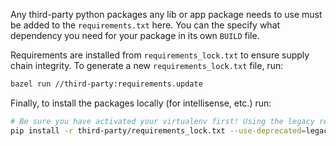 Any third-party python packages any lib or app package needs to use must be added to the `requirements.txt` here. You can the specify what dependency you need for your package in its own `BUILD` file.

Requirements are installed from `requirements_lock.txt` to ensure supply chain integrity. To generate a new `requirements_lock.txt` file, run:

```bash
bazel run //third-party:requirements.update
```

Finally, to install the packages locally (for intellisense, etc.) run:

```bash
# Be sure you have activated your virtualenv first! Using the legacy resolver because of https://github.com/pypa/pip/issues/9644
pip install -r third-party/requirements_lock.txt --use-deprecated=legacy-resolver
```
